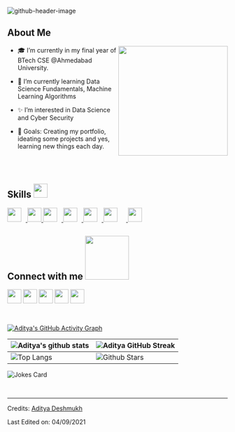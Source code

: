 ![github-header-image](https://github.com/user-attachments/assets/2f9217c7-dc77-48bd-8fc9-2c1a50f68811)


<h2> About Me </h2>
<img align="right" img src="https://user-images.githubusercontent.com/74038190/212749447-bfb7e725-6987-49d9-ae85-2015e3e7cc41.gif" width="250" height="250" />
<ul>
<li>
<p>🎓 I’m currently in my final year of BTech CSE @Ahmedabad University.</p>
</li>
<li>
<p>🌱 I’m currently learning Data Science Fundamentals, Machine Learning Algorithms</p>
</li>
<li>
<p>✨ I’m interested in Data Science and Cyber Security</p>
</li>
<li>
<p>🎯 Goals: Creating my portfolio, ideating some projects and yes, learning new things each day.</p>
</li>
</ul>

<br> <br>

<h2> Skills <img src="https://media2.giphy.com/media/QssGEmpkyEOhBCb7e1/giphy.gif?cid=ecf05e47a0n3gi1bfqntqmob8g9aid1oyj2wr3ds3mg700bl&amp;rid=giphy.gif" width="32px"> </h2>
<a href="https://github.com/Aditya664?tab=repositories&amp;q=&amp;type=&amp;language=python&amp;sort=">
  <img width="32px" style="margin-right:10px;" src="https://raw.githubusercontent.com/rahulbanerjee26/githubAboutMeGenerator/main/icons/python.svg">
</a>
<a href="https://github.com/Aditya664?tab=repositories&amp;q=&amp;type=&amp;language=cpp&amp;sort=">
  <img width="32px" src="https://raw.githubusercontent.com/rahulbanerjee26/githubAboutMeGenerator/main/icons/cpp.svg">
</a>
<a href="https://github.com/Aditya664?tab=repositories&amp;q=&amp;type=&amp;language=mysql&amp;sort="> 
  <img width="32px" style="margin-right:10px;" src="https://raw.githubusercontent.com/rahulbanerjee26/githubAboutMeGenerator/main/icons/mysql.svg"> 
</a>
<a href="https://github.com/Aditya664?tab=repositories&amp;q=&amp;type=&amp;language=javascript&amp;sort="> 
  <img width="32px" style="margin-right:10px;" src="https://raw.githubusercontent.com/rahulbanerjee26/githubAboutMeGenerator/main/icons/javascript.svg"> 
</a>
<a href="https://github.com/Aditya664?tab=repositories&amp;q=&amp;type=&amp;language=reactjs&amp;sort="> 
  <img width="32px" style="margin-right:10px;" src="https://raw.githubusercontent.com/rahulbanerjee26/githubAboutMeGenerator/main/icons/reactjs.svg"> 
</a>
<a href="https://github.com/Aditya664?tab=repositories&amp;q=&amp;type=&amp;language=html&amp;sort="> 
  <img width="32px" style="margin-right:20px;" src="https://raw.githubusercontent.com/rahulbanerjee26/githubAboutMeGenerator/main/icons/html.svg"> 
</a>
<a href="https://github.com/Aditya664?tab=repositories&amp;q=&amp;type=&amp;language=css&amp;sort="> 
  <img width="32px" style="margin-right:10px;" src="https://raw.githubusercontent.com/rahulbanerjee26/githubAboutMeGenerator/main/icons/css.svg"> 
</a>


<h2> Connect with me <img src="https://raw.githubusercontent.com/ShahriarShafin/ShahriarShafin/main/Assets/handshake.gif" width="100px"> </h2>
<a href="https://www.linkedin.com/in/aditya-deshmukh-561a371a8"> <img width="32px" align="center" src="https://raw.githubusercontent.com/rahulbanerjee26/githubAboutMeGenerator/main/icons/linked-in-alt.svg"></a> 
<a href="https://www.twitter.com/NoobCoder07"> <img width="32px" align="center" src="https://raw.githubusercontent.com/rahulbanerjee26/githubAboutMeGenerator/main/icons/twitter.svg"></a> 
<a href="https://medium.com/@adityadeshmukh7350"> <img width="32px" align="center" src="https://raw.githubusercontent.com/rahulbanerjee26/githubAboutMeGenerator/main/icons/medium.svg"></a> 
<a href="http://aditya664.me/"> <img width="32px" align="center" src="https://raw.githubusercontent.com/rahulbanerjee26/githubAboutMeGenerator/main/icons/portfolio.png"></a> 
<a href="https://www.github.com/Aditya664"> <img width="32px" align="center" src="https://raw.githubusercontent.com/rahulbanerjee26/githubAboutMeGenerator/main/icons/github.svg"></a>
<br>
<br>
  <br>
<p><a href="https://git.io/praveenscience"><img src="https://activity-graph.herokuapp.com/graph?username=Aditya664&amp;theme=tokyonight" alt="Aditya's GitHub Activity Graph"></a></p>













<table><thead><tr><th><img src="https://github-readme-stats.vercel.app/api?username=Aditya664&amp;show_icons=true&amp;theme=tokyonight" alt="Aditya's github stats"></th><th><img src="https://github-readme-streak-stats.herokuapp.com/?user=Aditya664&amp;theme=tokyonight" alt="Aditya GitHub Streak"></th></tr></thead><tbody><tr><td><img src="https://github-readme-stats.vercel.app/api/top-langs/?username=Aditya664&amp;theme=tokyonight" alt="Top Langs"></td><td><img src="https://github-readme-stats.vercel.app/api?username=Aditya664&amp;show_icons=true&amp;locale=en&amp;count_private=true&amp;hide_rank=true&amp;custom_title=My%20GitHub%20Stats&amp;disable_animations=true&amp;theme=tokyonight" alt="Github Stars"></td></tr></tbody></table>
<p><img src="https://readme-jokes.vercel.app/api?theme=tokyonight" alt="Jokes Card"></p>
<br>
<hr>
<p>Credits: <a href="https://github.com/Aditya664">Aditya Deshmukh</a></p>
<p>Last Edited on: 04/09/2021</p> 

